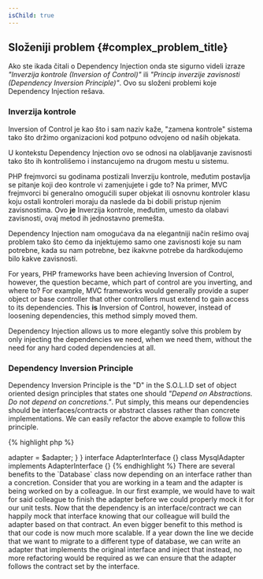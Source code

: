 ```yaml
---
isChild: true
---
```


## Složeniji problem {#complex_problem_title}

Ako ste ikada čitali o Dependency Injection onda ste sigurno videli izraze *"Inverzija kontrole (Inversion of Control)"* ili
*"Princip inverzije zavisnosti (Dependency Inversion Principle)"*. Ovo su složeni problemi koje Dependency Injection rešava.

### Inverzija kontrole

Inversion of Control je kao što i sam naziv kaže, "zamena kontrole" sistema tako što držimo organizacioni kod potpuno
odvojeno od naših objekata.

U kontekstu Dependency Injection ovo se odnosi na olabljavanje zavisnosti tako što ih kontrolišemo i instancujemo na
drugom mestu u sistemu.

PHP frejmvorci su godinama postizali Inverziju kontrole, međutim postavlja se pitanje koji deo kontrole vi zamenjujete
i gde to? Na primer, MVC frejmvorci bi generalno omogućili super objekat ili osnovnu kontroler klasu koju ostali
kontroleri moraju da naslede da bi dobili pristup njenim zavisnostima. Ovo **je** Inverzija kontrole, međutim, umesto
da olabavi zavisnosti, ovaj metod ih jednostavno premešta.

Dependency Injection nam omogućava da na elegantniji način rešimo ovaj problem tako što ćemo da injektujemo samo one
zavisnosti koje su nam potrebne, kada su nam potrebne, bez ikakvne potrebe da hardkodujemo bilo kakve zavisnosti.

For years, PHP frameworks have been achieving Inversion of Control, however, the question became, which part of control
are you inverting, and where to? For example, MVC frameworks would generally provide a super object or base controller that other
controllers must extend to gain access to its dependencies. This **is** Inversion of Control, however, instead of loosening
dependencies, this method simply moved them.

Dependency Injection allows us to more elegantly solve this problem by only injecting the dependencies we need, when we need them,
without the need for any hard coded dependencies at all.

### Dependency Inversion Principle

Dependency Inversion Principle is the "D" in the S.O.L.I.D set of object oriented design principles that states one should
*"Depend on Abstractions. Do not depend on concretions."*. Put simply, this means our dependencies should be interfaces/contracts or abstract
classes rather than concrete implementations. We can easily refactor the above example to follow this principle.

{% highlight php %}
<?php
namespace Database;

class Database
{
    protected $adapter;

    public function __construct(AdapterInterface $adapter)
    {
        $this->adapter = $adapter;
    }
}

interface AdapterInterface {}

class MysqlAdapter implements AdapterInterface {}
{% endhighlight %}

There are several benefits to the `Database` class now depending on an interface rather than a concretion.

Consider that you are working in a team and the adapter is being worked on by a colleague. In our first example, we would have
to wait for said colleague to finish the adapter before we could properly mock it for our unit tests. Now that the dependency
is an interface/contract we can happily mock that interface knowing that our colleague will build the adapter based on that contract.

An even bigger benefit to this method is that our code is now much more scalable. If a year down the line we decide that we
want to migrate to a different type of database, we can write an adapter that implements the original interface and inject that instead,
no more refactoring would be required as we can ensure that the adapter follows the contract set by the interface.
